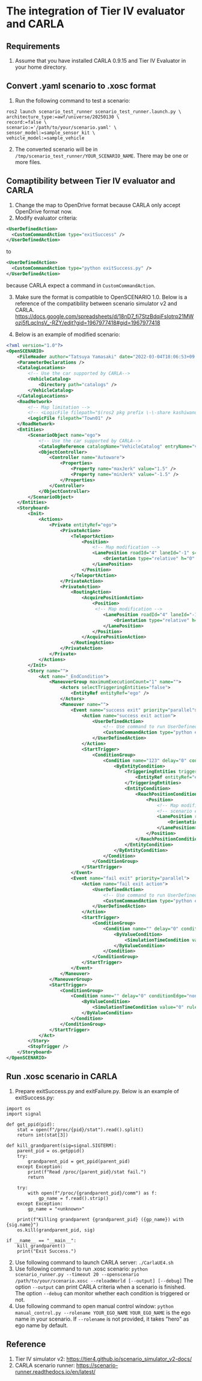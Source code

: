 # The integration of Tier IV evaluator and CARLA

## Requirements

1. Assume that you have installed CARLA 0.9.15 and Tier IV Evaluator in your home directory.

## Convert .yaml scenario to .xosc format

1. Run the following command to test a scenario:
```
ros2 launch scenario_test_runner scenario_test_runner.launch.py \
architecture_type:=awf/universe/20250130 \
record:=false \
scenario:='/path/to/your/scenario.yaml' \
sensor_model:=sample_sensor_kit \
vehicle_model:=sample_vehicle
```
2. The converted scenario will be in `/tmp/scenario_test_runner/YOUR_SCENARIO_NAME`. There may be one or more files.

## Comaptibility between Tier IV evaluator and CARLA
1. Change the map to OpenDrive format because CARLA only accept OpenDrive format now.
2. Modify evaluator criteria:
```xml
<UserDefinedAction>
  <CustomCommandAction type="exitSuccess" />
</UserDefinedAction>
```
to
```xml
<UserDefinedAction>
  <CustomCommandAction type="python exitSuccess.py" />
</UserDefinedAction>
```
because CARLA expect a command in `CustomCommandAction`.

3. Make sure the format is compatible to OpenSCENARIO 1.0. Below is a reference of the compatibility between scenario simulator v2 and CARLA.
https://docs.google.com/spreadsheets/d/18nD7_fi7StzBdqiFsIotrp21MWozj5fLqcInsV_-RZY/edit?gid=1967977418#gid=1967977418

5. Below is an example of modified scenario:
```xml
<?xml version="1.0"?>
<OpenSCENARIO>
	<FileHeader author="Tatsuya Yamasaki" date="2022-03-04T18:06:53+09:00" description="Sample scenario (with Autoware)" revMajor="1" revMinor="0" />
	<ParameterDeclarations />
	<CatalogLocations>
		<!-- Use the car supported by CARLA-->
		<VehicleCatalog>
			<Directory path="catalogs" />
		</VehicleCatalog>
	</CatalogLocations>
	<RoadNetwork>
		<!-- Map limitation -->
		<!-- <LogicFile filepath="$(ros2 pkg prefix \-\-share kashiwanoha_map)/map" /> -->
		<LogicFile filepath="Town01" />
	</RoadNetwork>
	<Entities>
		<ScenarioObject name="ego">
			<!-- Use the car supported by CARLA-->
			<CatalogReference catalogName="VehicleCatalog" entryName="vehicle.volkswagen.t2"/> 
			<ObjectController>
				<Controller name="Autoware">
					<Properties>
						<Property name="maxJerk" value="1.5" />
						<Property name="minJerk" value="-1.5" />
					</Properties>
				</Controller>
			</ObjectController>
		</ScenarioObject>
	</Entities>
	<Storyboard>
		<Init>
			<Actions>
				<Private entityRef="ego">
					<PrivateAction>
						<TeleportAction>
							<Position>
								<!-- Map modification -->
								<LanePosition roadId="4" laneId="-1" s="48.58">
									<Orientation type="relative" h="0" p="0" r="0" />
								</LanePosition>
							</Position>	
						</TeleportAction>
					</PrivateAction>
					<PrivateAction>
						<RoutingAction>
							<AcquirePositionAction>
								<Position>
								 <!-- Map modification -->
									<LanePosition roadId="4" laneId="-1" s="30">
										<Orientation type="relative" h="0" p="0" r="0" />
									</LanePosition>
								</Position>
							</AcquirePositionAction>
						</RoutingAction>
					</PrivateAction>
				</Private>
			</Actions>
		</Init>
		<Story name="">
			<Act name="_EndCondition">
				<ManeuverGroup maximumExecutionCount="1" name="">
					<Actors selectTriggeringEntities="false">
						<EntityRef entityRef="ego" />
					</Actors>
					<Maneuver name="">
						<Event name="success exit" priority="parallel">
							<Action name="success exit action">
								<UserDefinedAction>
									<!-- Use command to run UserDefinedAction -->
									<CustomCommandAction type="python exitSuccess.py" />
								</UserDefinedAction>
							</Action>
							<StartTrigger>
								<ConditionGroup>
									<Condition name="123" delay="0" conditionEdge="none">
										<ByEntityCondition>
											<TriggeringEntities triggeringEntitiesRule="any">
												<EntityRef entityRef="ego" />
											</TriggeringEntities>
											<EntityCondition>
												<ReachPositionCondition tolerance="0.5">
													<Position>
													    <!-- Map modification -->
														<!-- scenario editor's original value: <LanePosition roadId="" laneId="34507" s="50" offset="0"> -->
														<LanePosition roadId="4" laneId="-1" s="50">
															<Orientation type="relative" h="0" p="0" r="0" />
														</LanePosition>
													</Position>
												</ReachPositionCondition>
											</EntityCondition>
										</ByEntityCondition>
									</Condition>
								</ConditionGroup>
							</StartTrigger>
						</Event>
						<Event name="fail exit" priority="parallel">
							<Action name="fail exit action">
								<UserDefinedAction>
									<!-- Use command to run UserDefinedAction -->
									<CustomCommandAction type="python exitFailure.py" />
								</UserDefinedAction>
							</Action>
							<StartTrigger>
								<ConditionGroup>
									<Condition name="" delay="0" conditionEdge="none">
										<ByValueCondition>
											<SimulationTimeCondition value="180" rule="greaterThan" />
										</ByValueCondition>
									</Condition>
								</ConditionGroup>
							</StartTrigger>
						</Event>
					</Maneuver>
				</ManeuverGroup>
				<StartTrigger>
					<ConditionGroup>
						<Condition name="" delay="0" conditionEdge="none">
							<ByValueCondition>
								<SimulationTimeCondition value="0" rule="greaterThan" />
							</ByValueCondition>
						</Condition>
					</ConditionGroup>
				</StartTrigger>
			</Act>
		</Story>
		<StopTrigger />
	</Storyboard>
</OpenSCENARIO>
```
## Run .xosc scenario in CARLA

1. Prepare exitSuccess.py and exitFailure.py. Below is an example of exitSuccess.py:
```python=
import os
import signal

def get_ppid(pid):
    stat = open(f"/proc/{pid}/stat").read().split()
    return int(stat[3])

def kill_grandparent(sig=signal.SIGTERM):
    parent_pid = os.getppid()
    try:
        grandparent_pid = get_ppid(parent_pid)
    except Exception:
        print(f"Read /proc/{parent_pid}/stat fail.")
        return

    try:
        with open(f"/proc/{grandparent_pid}/comm") as f:
            gp_name = f.read().strip()
    except Exception:
        gp_name = "<unknown>"

    print(f"Killing grandparent {grandparent_pid} ({gp_name}) with {sig.name}")
    os.kill(grandparent_pid, sig)

if __name__ == "__main__":
    kill_grandparent()
    print("Exit Success.")
```

2. Use following command to launch CARLA server:
`./CarlaUE4.sh`
3. Use following command to run .xosc scenario:
`python scenario_runner.py --timeout 20 --openscenario /path/to/your/scenario.xosc --reloadWorld [--output] [--debug]`
The option `--output` can print CARLA criteria when a scenario is finished.
The option `--debug` can monitor whether each condition is triggered or not.
4. Use following command to open manual control window:
`python manual_control.py --rolename YOUR_EGO_NAME`
`YOUR_EGO_NAME` is the ego name in your scenario. If `--rolename` is not provided, it takes "hero" as ego name by default.

## Reference

1. Tier IV simulator v2:
https://tier4.github.io/scenario_simulator_v2-docs/
2. CARLA scenario runner:
https://scenario-runner.readthedocs.io/en/latest/

